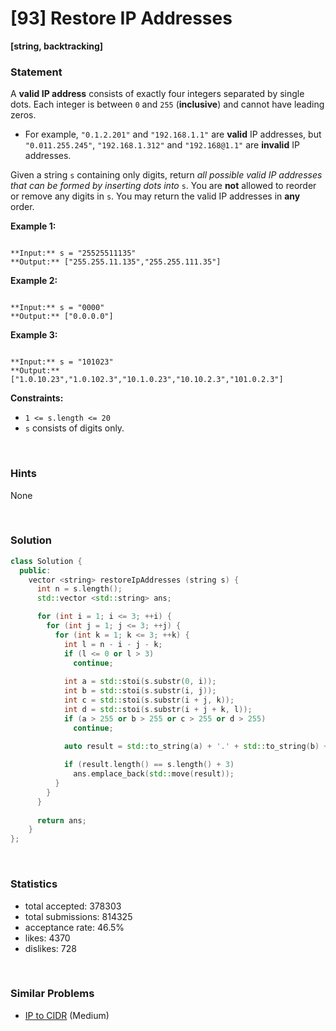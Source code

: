 # [93] Restore IP Addresses

**[string, backtracking]**

### Statement

A **valid IP address** consists of exactly four integers separated by single dots. Each integer is between `0` and `255` (**inclusive**) and cannot have leading zeros.

* For example, `"0.1.2.201"` and `"192.168.1.1"` are **valid** IP addresses, but `"0.011.255.245"`, `"192.168.1.312"` and `"192.168@1.1"` are **invalid** IP addresses.



Given a string `s` containing only digits, return *all possible valid IP addresses that can be formed by inserting dots into* `s`. You are **not** allowed to reorder or remove any digits in `s`. You may return the valid IP addresses in **any** order.


**Example 1:**

```

**Input:** s = "25525511135"
**Output:** ["255.255.11.135","255.255.111.35"]

```

**Example 2:**

```

**Input:** s = "0000"
**Output:** ["0.0.0.0"]

```

**Example 3:**

```

**Input:** s = "101023"
**Output:** ["1.0.10.23","1.0.102.3","10.1.0.23","10.10.2.3","101.0.2.3"]

```

**Constraints:**
* `1 <= s.length <= 20`
* `s` consists of digits only.


<br>

### Hints

None

<br>

### Solution

```cpp
class Solution {
  public:
    vector <string> restoreIpAddresses (string s) {
      int n = s.length();
      std::vector <std::string> ans;

      for (int i = 1; i <= 3; ++i) {
        for (int j = 1; j <= 3; ++j) {
          for (int k = 1; k <= 3; ++k) {
            int l = n - i - j - k;
            if (l <= 0 or l > 3)
              continue;
            
            int a = std::stoi(s.substr(0, i));
            int b = std::stoi(s.substr(i, j));
            int c = std::stoi(s.substr(i + j, k));
            int d = std::stoi(s.substr(i + j + k, l));
            if (a > 255 or b > 255 or c > 255 or d > 255)
              continue;
            
            auto result = std::to_string(a) + '.' + std::to_string(b) + '.' + std::to_string(c) + '.' + std::to_string(d);

            if (result.length() == s.length() + 3)
              ans.emplace_back(std::move(result));
          }
        }
      }
      
      return ans;
    }
};
```

<br>

### Statistics

- total accepted: 378303
- total submissions: 814325
- acceptance rate: 46.5%
- likes: 4370
- dislikes: 728

<br>

### Similar Problems

- [IP to CIDR](https://leetcode.com/problems/ip-to-cidr) (Medium)
